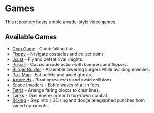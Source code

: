 # Games

This repository hosts simple arcade-style video games.

## Available Games

- [Drop Game](drop-game.html) - Catch falling fruit.
- [Flappy](flappy.html) - Navigate obstacles and collect coins.
- [Joust](joust.html) - Fly and defeat rival knights.
- [Pinball](pinball.html) - Classic arcade action with bumpers and flippers.
- [Burger Builder](burger.html) - Assemble towering burgers while avoiding enemies.
- [Pac-Man](pacman.html) - Eat pellets and avoid ghosts.
- [Asteroids](asteroids.html) - Blast space rocks and avoid collisions.
- [Space Invaders](space-invaders.html) - Battle waves of alien foes.
- [Tetris](tetris.html) - Arrange falling blocks to clear lines.
- [Tanks](tanks.html) - Duel enemy armor in top-down combat.
- [Boxing](boxing.html) - Step into a 3D ring and dodge telegraphed punches from varied opponents.

